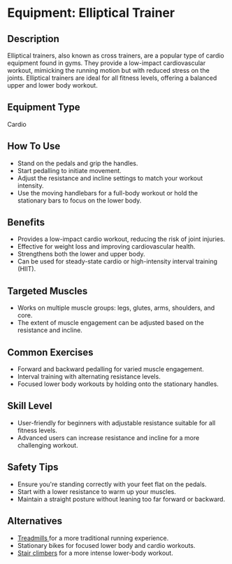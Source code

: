 # Equipment: Elliptical Trainer

## Description
Elliptical trainers, also known as cross trainers, are a popular type of cardio equipment found in gyms. They provide a low-impact cardiovascular workout, mimicking the running motion but with reduced stress on the joints. Elliptical trainers are ideal for all fitness levels, offering a balanced upper and lower body workout.

## Equipment Type
Cardio

## How To Use
<ul><li>Stand on the pedals and grip the handles.</li><li>Start pedalling to initiate movement.</li><li>Adjust the resistance and incline settings to match your workout intensity.</li><li>Use the moving handlebars for a full-body workout or hold the stationary bars to focus on the lower body.</li></ul>

## Benefits
<ul><li>Provides a low-impact cardio workout, reducing the risk of joint injuries.</li><li>Effective for weight loss and improving cardiovascular health.</li><li>Strengthens both the lower and upper body.</li><li>Can be used for steady-state cardio or high-intensity interval training (HIIT).</li></ul>

## Targeted Muscles
<ul><li>Works on multiple muscle groups: legs, glutes, arms, shoulders, and core.</li><li>The extent of muscle engagement can be adjusted based on the resistance and incline.</li></ul>

## Common Exercises
<ul><li>Forward and backward pedalling for varied muscle engagement.</li><li>Interval training with alternating resistance levels.</li><li>Focused lower body workouts by holding onto the stationary handles.</li></ul>

## Skill Level
<ul><li>User-friendly for beginners with adjustable resistance suitable for all fitness levels.</li><li>Advanced users can increase resistance and incline for a more challenging workout.</li></ul>

## Safety Tips
<ul><li>Ensure you're standing correctly with your feet flat on the pedals.</li><li>Start with a lower resistance to warm up your muscles.</li><li>Maintain a straight posture without leaning too far forward or backward.</li></ul>

## Alternatives
<ul><li><a href="/gym/equipment/treadmill">Treadmills </a>for a more traditional running experience.</li><li>Stationary bikes for focused lower body and cardio workouts.</li><li><a href="/gym/equipment/stepper">Stair climbers</a> for a more intense lower-body workout.</li></ul>

